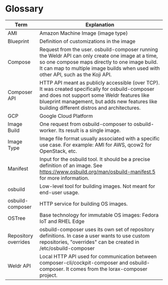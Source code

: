 # Glossary

| Term                 | Explanation                                                  |
| -------------------- | ------------------------------------------------------------ |
| AMI                  | Amazon Machine Image (image type)                            |
| Blueprint            | Definition of customizations in the image                    |
| Compose              | Request from the user. osbuild-composer running the Weldr API can only create one image at a time, so one compose maps directly to one image build. It can map to multiple image builds when used with other API, such as the Koji API. |
| Composer API         | HTTP API meant as publicly accessible (over TCP). It was created specifically for osbuild-composer and does not support some Weldr features like blueprint management, but adds new features like building different distros and architectures. |
| GCP                  | Google Cloud Platform |
| Image Build          | One request from osbuild-composer to osbuild-worker. Its result is a single image. |
| Image Type           | Image file format usually associated with a specific use case. For example: AMI for AWS, qcow2 for OpenStack, etc. |
| Manifest             | Input for the osbuild tool. It should be a precise definition of an image. See https://www.osbuild.org/man/osbuild-manifest.5 for more information. |
| osbuild              | Low-level tool for building images. Not meant for end-user usage. |
| osbuild-composer     | HTTP service for building OS images.                         |
| OSTree               | Base technology for immutable OS images: Fedora IoT and RHEL Edge |
| Repository overrides | osbuild-composer uses its own set of repository definitions. In case a user wants to use custom repositories, "overrides" can be created in /etc/osbuild-composer |
| Weldr API            | Local HTTP API used for communication between composer-cli/cockpit-composer and osbuild-composer. It comes from the lorax-composer project. |

